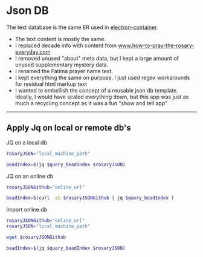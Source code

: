 # Json DB

The text database is the same ER used in [electron-container](https://github.com/mezcel/electron-container).

* The text content is mostly the same.
* I replaced decade info with content from www.how-to-pray-the-rosary-everyday.com
* I removed unused "about" meta data, but I kept a large amount of unused supplementary mystery data.
* I renamed the Fatima prayer name text.
* I kept everything the same on purpose. I just used regex workarounds for residual html markup text
* I wanted to embellish the concept of a reusable json db template. Ideally, I would have scaled everything down, but this app was just as much a recycling concept as it was a fun "show and tell app"

---

## Apply Jq on local or remote db's

JQ on a local db

```sh
rosaryJSON="local_machine_path"

beadIndex=$(jq $query_beadIndex $rosaryJSON)
```

JQ on an online db

```sh
rosaryJSONGithub="online_url"

beadIndex=$(curl -sS $rosaryJSONGithub | jq $query_beadIndex )
```

Import online db

```sh
rosaryJSONGithub="online_url"
rosaryJSON="local_machine_path"

wget $rosaryJSONGithub

beadIndex=$(jq $query_beadIndex $rosaryJSON)
```
